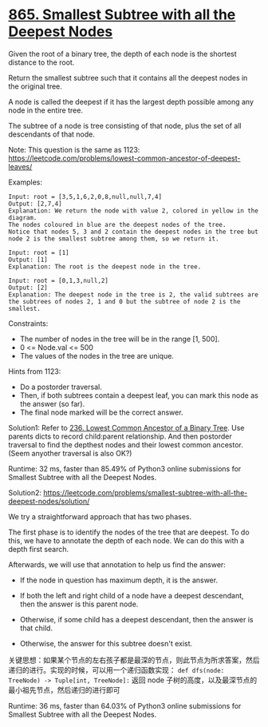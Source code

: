 # [865. Smallest Subtree with all the Deepest Nodes](https://leetcode.com/problems/smallest-subtree-with-all-the-deepest-nodes/)

Given the root of a binary tree, the depth of each node is the shortest distance to the root.

Return the smallest subtree such that it contains all the deepest nodes in the original tree.

A node is called the deepest if it has the largest depth possible among any node in the entire tree.

The subtree of a node is tree consisting of that node, plus the set of all descendants of that node.

Note: This question is the same as 1123: https://leetcode.com/problems/lowest-common-ancestor-of-deepest-leaves/

Examples:

```
Input: root = [3,5,1,6,2,0,8,null,null,7,4]
Output: [2,7,4]
Explanation: We return the node with value 2, colored in yellow in the diagram.
The nodes coloured in blue are the deepest nodes of the tree.
Notice that nodes 5, 3 and 2 contain the deepest nodes in the tree but node 2 is the smallest subtree among them, so we return it.

Input: root = [1]
Output: [1]
Explanation: The root is the deepest node in the tree.

Input: root = [0,1,3,null,2]
Output: [2]
Explanation: The deepest node in the tree is 2, the valid subtrees are the subtrees of nodes 2, 1 and 0 but the subtree of node 2 is the smallest.

```

Constraints:

- The number of nodes in the tree will be in the range [1, 500].
- 0 <= Node.val <= 500
- The values of the nodes in the tree are unique.

Hints from 1123:

- Do a postorder traversal.
- Then, if both subtrees contain a deepest leaf, you can mark this node as the answer (so far).
- The final node marked will be the correct answer.

Solution1: Refer to [236. Lowest Common Ancestor of a Binary Tree](https://leetcode.com/problems/lowest-common-ancestor-of-a-binary-tree/). Use parents dicts to record child:parent relationship. And then postorder traversal to find the depthest nodes and their lowest common ancestor. (Seem anyother traversal is also OK?)

Runtime: 32 ms, faster than 85.49% of Python3 online submissions for Smallest Subtree with all the Deepest Nodes.


Solution2: https://leetcode.com/problems/smallest-subtree-with-all-the-deepest-nodes/solution/

We try a straightforward approach that has two phases.

The first phase is to identify the nodes of the tree that are deepest. To do this, we have to annotate the depth of each node. We can do this with a depth first search.

Afterwards, we will use that annotation to help us find the answer:

- If the node in question has maximum depth, it is the answer.

- If both the left and right child of a node have a deepest descendant, then the answer is this parent node.

- Otherwise, if some child has a deepest descendant, then the answer is that child.

- Otherwise, the answer for this subtree doesn't exist.

关键思想：如果某个节点的左右孩子都是最深的节点，则此节点为所求答案，然后递归的进行。实现的时候，可以用一个递归函数实现： ``def dfs(node: TreeNode) -> Tuple[int, TreeNode]:`` 返回 node 子树的高度，以及最深节点的最小祖先节点，然后递归的进行即可

Runtime: 36 ms, faster than 64.03% of Python3 online submissions for Smallest Subtree with all the Deepest Nodes.
